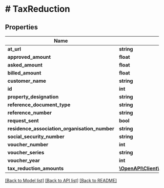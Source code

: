 # # TaxReduction

## Properties

Name | Type | Description | Notes
------------ | ------------- | ------------- | -------------
**at_url** | **string** |  | [optional]
**approved_amount** | **float** |  | [optional]
**asked_amount** | **float** |  |
**billed_amount** | **float** |  | [optional]
**customer_name** | **string** |  |
**id** | **int** |  | [optional]
**property_designation** | **string** |  | [optional]
**reference_document_type** | **string** |  |
**reference_number** | **string** |  |
**request_sent** | **bool** |  | [optional]
**residence_association_organisation_number** | **string** |  | [optional]
**social_security_number** | **string** |  |
**voucher_number** | **int** |  | [optional]
**voucher_series** | **string** |  | [optional]
**voucher_year** | **int** |  | [optional]
**tax_reduction_amounts** | [**\OpenAPI\Client\Model\TaxReductionTaxReductionAmount[]**](TaxReductionTaxReductionAmount.md) |  | [optional]

[[Back to Model list]](../../README.md#models) [[Back to API list]](../../README.md#endpoints) [[Back to README]](../../README.md)
